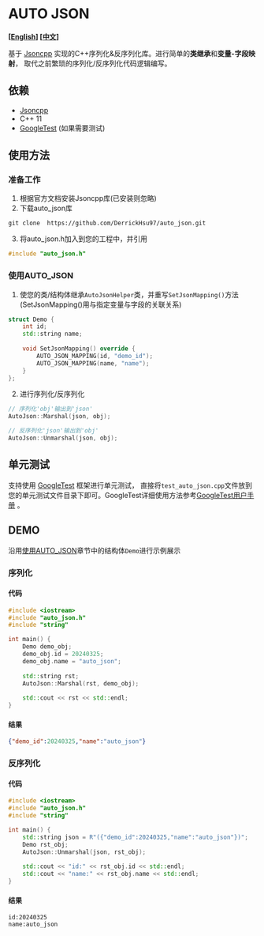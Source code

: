 # AUTO JSON
**[[English](README.md)] [[中文](README_zh.md)]**

基于 [Jsoncpp](https://github.com/open-source-parsers/jsoncpp) 实现的C++序列化&反序列化库。进行简单的**类继承**和**变量-字段映射**，
取代之前繁琐的序列化/反序列化代码逻辑编写。

## 依赖
* [Jsoncpp](https://github.com/open-source-parsers/jsoncpp) 
* C++ 11
* [GoogleTest](https://github.com/google/googletest?tab=readme-ov-file#welcome-to-googletest-googles-c-test-framework) (如果需要测试)

## 使用方法

### 准备工作
1. 根据官方文档安装Jsoncpp库(已安装则忽略)
2. 下载auto_json库
```shell
git clone  https://github.com/DerrickHsu97/auto_json.git
```
3. 将auto_json.h加入到您的工程中，并引用
```c++
#include "auto_json.h"
```

### 使用AUTO_JSON
<a id="demo"></a>
1. 使您的类/结构体继承`AutoJsonHelper`类，并重写`SetJsonMapping()`方法(SetJsonMapping()用与指定变量与字段的关联关系)
```c++
struct Demo {
    int id;
    std::string name;
    
    void SetJsonMapping() override {
        AUTO_JSON_MAPPING(id, "demo_id");
        AUTO_JSON_MAPPING(name, "name");
    }
};
```
2. 进行序列化/反序列化
```c++
// 序列化'obj'输出到'json'
AutoJson::Marshal(json, obj);

// 反序列化'json'输出到'obj'
AutoJson::Unmarshal(json, obj);
```

## 单元测试
支持使用 [GoogleTest](https://github.com/google/googletest?tab=readme-ov-file#welcome-to-googletest-googles-c-test-framework) 框架进行单元测试，
直接将`test_auto_json.cpp`文件放到您的单元测试文件目录下即可。GoogleTest详细使用方法参考[GoogleTest用户手册](https://google.github.io/googletest/) 。

## DEMO
沿用[使用AUTO_JSON](#demo)章节中的结构体`Demo`进行示例展示

### 序列化

#### 代码
```c++
#include <iostream>
#include "auto_json.h"
#include "string"

int main() {
    Demo demo_obj;
    demo_obj.id = 20240325;
    demo_obj.name = "auto_json";
    
    std::string rst;
    AutoJson::Marshal(rst, demo_obj);
    
    std::cout << rst << std::endl;
}
```

#### 结果
```json
{"demo_id":20240325,"name":"auto_json"}
```

### 反序列化

#### 代码
```c++
#include <iostream>
#include "auto_json.h"
#include "string"

int main() {
    std::string json = R"({"demo_id":20240325,"name":"auto_json"})";
    Demo rst_obj;
    AutoJson::Unmarshal(json, rst_obj);
    
    std::cout << "id:" << rst_obj.id << std::endl;
    std::cout << "name:" << rst_obj.name << std::endl;
}
```

#### 结果
```text
id:20240325
name:auto_json
```